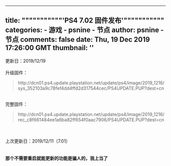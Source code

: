 
---
title: """""""""""'PS4 7.02 固件发布'"""""""""""
categories: 
    - 游戏
    - psnine - 节点
author: psnine - 节点
comments: false
date: Thu, 19 Dec 2019 17:26:00 GMT
thumbnail: ''
---

<div>   
更新日：2019/12/19<br><br>升级固件：<br><blockquote>http://dcn01.ps4.update.playstation.net/update/ps4/image/2019_1216/sys_352103a9c78fef4dd4ffd2d317544cec/PS4UPDATE.PUP?dest=cn</blockquote><br>完整固件：<br><blockquote>http://dcn01.ps4.update.playstation.net/update/ps4/image/2019_1216/rec_c8f661484ee1a6ba82ff654f0aac7906/PS4UPDATE.PUP?dest=cn</blockquote><br><br>上次更新日：2019/12/11（7.01）<br><br><br><b>那个不需要重启就能更新的功能是骗人的，我上当了</b>  
</div>
            